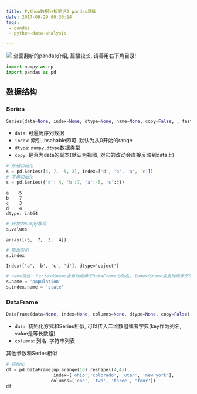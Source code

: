 ```yaml
---
title: Python数据分析笔记2 pandas基础
date: 2017-09-29 00:30:14
tags:
 - pandas
 - python-data-analysis

---
```


![](https://my-imgshare.oss-cn-shenzhen.aliyuncs.com/65138347_p0.png)
全面翻新的pandas介绍, 篇幅较长, 请善用右下角目录!

<!--more-->



```python
import numpy as np
import pandas as pd
```

## 数据结构
### Series

```python
Series(data=None, index=None, dtype=None, name=None, copy=False, , fastpath=False)
```
 - `data`: 可遍历序列数据
 - `index`: 索引, hsahable即可. 默认为从0开始的range
 - `dtype`: `numpy.dtype`数据类型
 - `copy`: 是否为data的副本(默认为视图, 对它的改动会直接反映到data上)


```python
# 数组初始化
s = pd.Series([4, 7, -5, 3], index=['d', 'b', 'a', 'c'])
# 字典初始化
s = pd.Series({'d': 4, 'b':7, 'a':-5, 'c':3})

```




    a   -5
    b    7
    c    3
    d    4
    dtype: int64




```python
# 转换为numpy数组
s.values
```




    array([-5,  7,  3,  4])




```python
# 取出索引
s.index
```




    Index(['a', 'b', 'c', 'd'], dtype='object')




```python
# name属性: Series的name会自动继承于DataFrame的列名, Index的name会自动继承于Series的索引名
s.name = 'population'
s.index.name = 'state'
```

### DataFrame

```python
DataFrame(data=None, index=None, columns=None, dtype=None, copy=False)
```
 - `data`: 初始化方式和Series相似, 可以传入二维数组或者字典(key作为列名, value是等长数组)
 - `columns`: 列名. 字符串列表

其他参数和Series相似


```python
# 初始化
df = pd.DataFrame(np.arange(16).reshape((4,4)), 
                  index=['ohio','colorado', 'utah', 'new york'],
                 columns=['one', 'two', 'three', 'four'])
df
```



<div><style>
    .dataframe thead tr:only-child th {
        text-align: right;
    }

    .dataframe thead th {
        text-align: left;
    }

    .dataframe tbody tr th {
        vertical-align: top;
    }</style><table border="1" class="dataframe"><thead><tr style="text-align: right;"><th></th><th>one</th><th>two</th><th>three</th><th>four</th></tr></thead><tbody><tr><th>ohio</th><td>0</td><td>1</td><td>2</td><td>3</td></tr><tr><th>colorado</th><td>4</td><td>5</td><td>6</td><td>7</td></tr><tr><th>utah</th><td>8</td><td>9</td><td>10</td><td>11</td></tr><tr><th>new york</th><td>12</td><td>13</td><td>14</td><td>15</td></tr></tbody></table></div>



### 索引对象
1. 索引对象是不可改变的
2. 索引的方法类似于集合操作: 包括diff, intersection, union, isin, drop, unique等

## 基本功能

### reindex()
```python
DataFrame.reindex(index=None, columns=None, **kwargs)
```
 - `index`: 重排的索引顺序
 - `columns`: 重排的列顺序(DataFrame独有)
 - `method`: 插值选项
 - `fill_value`: 插值时用于填充的值
 - `limit`: 最大填充量
 - `level`: 层次索引的层级
 - `copy`: 拷贝副本

### drop()
```python
DataFrame.drop(labels, axis=0, level=None, inplace=False, errors='raise')
```
 - `labels`: index列表或者column列表, 取决于axis是'index'还是'columns'
 - `axis`: 按行/列删除
 - `level`: 层次索引的层次
 - `inplace`: 就地删除

### 索引
#### Series的索引


```python
# 取元素
s['a']
```




    -5




```python
# 切片, 注意切片是闭区间, 和数组不同
s['a':'c']
```




    state
    a   -5
    b    7
    c    3
    Name: population, dtype: int64




```python
# 花式索引
s[['c', 'a', 'b']]
```




    state
    c    3
    a   -5
    b    7
    Name: population, dtype: int64



#### DataFrame的索引


```python
# 取列
df['two']
```




    ohio         1
    colorado     5
    utah         9
    new york    13
    Name: two, dtype: int64




```python
# 取多列
df[['three', 'one']]
```



<div><style>
    .dataframe thead tr:only-child th {
        text-align: right;
    }

    .dataframe thead th {
        text-align: left;
    }

    .dataframe tbody tr th {
        vertical-align: top;
    }</style><table border="1" class="dataframe"><thead><tr style="text-align: right;"><th></th><th>three</th><th>one</th></tr></thead><tbody><tr><th>ohio</th><td>2</td><td>0</td></tr><tr><th>colorado</th><td>6</td><td>4</td></tr><tr><th>utah</th><td>10</td><td>8</td></tr><tr><th>new york</th><td>14</td><td>12</td></tr></tbody></table></div>




```python
# 按行切片
df[:2]
```



<div><style>
    .dataframe thead tr:only-child th {
        text-align: right;
    }

    .dataframe thead th {
        text-align: left;
    }

    .dataframe tbody tr th {
        vertical-align: top;
    }</style><table border="1" class="dataframe"><thead><tr style="text-align: right;"><th></th><th>one</th><th>two</th><th>three</th><th>four</th></tr></thead><tbody><tr><th>ohio</th><td>0</td><td>1</td><td>2</td><td>3</td></tr><tr><th>colorado</th><td>4</td><td>5</td><td>6</td><td>7</td></tr></tbody></table></div>




```python
# 掩码
df[df['three'] > 5]
```



<div><style>
    .dataframe thead tr:only-child th {
        text-align: right;
    }

    .dataframe thead th {
        text-align: left;
    }

    .dataframe tbody tr th {
        vertical-align: top;
    }</style><table border="1" class="dataframe"><thead><tr style="text-align: right;"><th></th><th>one</th><th>two</th><th>three</th><th>four</th></tr></thead><tbody><tr><th>colorado</th><td>4</td><td>5</td><td>6</td><td>7</td></tr><tr><th>utah</th><td>8</td><td>9</td><td>10</td><td>11</td></tr><tr><th>new york</th><td>12</td><td>13</td><td>14</td><td>15</td></tr></tbody></table></div>




```python
# 索引切片
df.loc['colorado', ['three', 'one']]
```




    three    6
    one      4
    Name: colorado, dtype: int64




```python
# 数值索引切片
df.iloc[0:2, 1:3]
```



<div><style>
    .dataframe thead tr:only-child th {
        text-align: right;
    }

    .dataframe thead th {
        text-align: left;
    }

    .dataframe tbody tr th {
        vertical-align: top;
    }</style><table border="1" class="dataframe"><thead><tr style="text-align: right;"><th></th><th>two</th><th>three</th></tr></thead><tbody><tr><th>ohio</th><td>1</td><td>2</td></tr><tr><th>colorado</th><td>5</td><td>6</td></tr></tbody></table></div>



### 算数计算和数据对齐: add(), sub(), etc.

#### Series之间和DataFrame之间的运算


```python
# 初始化
s1 = pd.Series([7.3, -2.5, 3.4, 1.5], 
               index=['a', 'c', 'd', 'e'])
s2 = pd.Series([-2.1, 3.6, -1.5, 4, 3.1],
               index=['a', 'c', 'e', 'f', 'g'])
```


```python
print(s1)
print(s2)
```

    a    7.3
    c   -2.5
    d    3.4
    e    1.5
    dtype: float64
    a   -2.1
    c    3.6
    e   -1.5
    f    4.0
    g    3.1
    dtype: float64



```python
# 加法会自动对齐索引, 不重叠的索引会引入nan
s1 + s2
```




    a    5.2
    c    1.1
    d    NaN
    e    0.0
    f    NaN
    g    NaN
    dtype: float64




```python
# 使用fill_value参数可以指定不重叠部分的默认填充值
s1.add(s2, fill_value=0)
```




    a    5.2
    c    1.1
    d    3.4
    e    0.0
    f    4.0
    g    3.1
    dtype: float64




```python
s1.add(s2, fill_value=1)
```




    a    5.2
    c    1.1
    d    4.4
    e    0.0
    f    5.0
    g    4.1
    dtype: float64



#### DataFrame和Series的运算

DataFrame和Series做加减法时, 会将Series的索引匹配到DataFrame的列, 然后沿着行一直向下广播


```python
df = pd.DataFrame(np.arange(12.).reshape((4, 3)),
                     columns=list('bde'),
                     index=['Utah', 'Ohio', 'Texas', 'Oregon'])
s1 = df.loc['Utah']  # 一行
s2 = df.loc[:, 'd']  # 一列
print(df)
print(s1)
print(s2)
```

              b     d     e
    Utah    0.0   1.0   2.0
    Ohio    3.0   4.0   5.0
    Texas   6.0   7.0   8.0
    Oregon  9.0  10.0  11.0
    b    0.0
    d    1.0
    e    2.0
    Name: Utah, dtype: float64
    Utah       1.0
    Ohio       4.0
    Texas      7.0
    Oregon    10.0
    Name: d, dtype: float64



```python
# 匹配某一列, 然后沿着每一列广播
df.sub(s2, axis='index')
```



<div><style>
    .dataframe thead tr:only-child th {
        text-align: right;
    }

    .dataframe thead th {
        text-align: left;
    }

    .dataframe tbody tr th {
        vertical-align: top;
    }</style><table border="1" class="dataframe"><thead><tr style="text-align: right;"><th></th><th>b</th><th>d</th><th>e</th></tr></thead><tbody><tr><th>Utah</th><td>-1.0</td><td>0.0</td><td>1.0</td></tr><tr><th>Ohio</th><td>-1.0</td><td>0.0</td><td>1.0</td></tr><tr><th>Texas</th><td>-1.0</td><td>0.0</td><td>1.0</td></tr><tr><th>Oregon</th><td>-1.0</td><td>0.0</td><td>1.0</td></tr></tbody></table></div>




```python
# 匹配某一行, 然后沿着每一行传播
df.sub(s1, axis='columns')
```



<div><style>
    .dataframe thead tr:only-child th {
        text-align: right;
    }

    .dataframe thead th {
        text-align: left;
    }

    .dataframe tbody tr th {
        vertical-align: top;
    }</style><table border="1" class="dataframe"><thead><tr style="text-align: right;"><th></th><th>b</th><th>d</th><th>e</th></tr></thead><tbody><tr><th>Utah</th><td>0.0</td><td>0.0</td><td>0.0</td></tr><tr><th>Ohio</th><td>3.0</td><td>3.0</td><td>3.0</td></tr><tr><th>Texas</th><td>6.0</td><td>6.0</td><td>6.0</td></tr><tr><th>Oregon</th><td>9.0</td><td>9.0</td><td>9.0</td></tr></tbody></table></div>



### 函数和映射: apply()

apply可以作用到每个元素, 或者应用到各行各列形成的一维数组上


```python
df = pd.DataFrame(np.random.randn(4, 3), columns=list('bde'),
                     index=['Utah', 'Ohio', 'Texas', 'Oregon'])
df
```



<div><style>
    .dataframe thead tr:only-child th {
        text-align: right;
    }

    .dataframe thead th {
        text-align: left;
    }

    .dataframe tbody tr th {
        vertical-align: top;
    }</style><table border="1" class="dataframe"><thead><tr style="text-align: right;"><th></th><th>b</th><th>d</th><th>e</th></tr></thead><tbody><tr><th>Utah</th><td>-0.183165</td><td>0.160413</td><td>-0.774075</td></tr><tr><th>Ohio</th><td>2.241114</td><td>0.928337</td><td>0.035367</td></tr><tr><th>Texas</th><td>0.811800</td><td>-1.106693</td><td>-0.355058</td></tr><tr><th>Oregon</th><td>0.394904</td><td>1.499819</td><td>-0.235244</td></tr></tbody></table></div>




```python
f = lambda x: x.max() - x.min()
# 作用到一列形成的一维数组(默认)
df.apply(f, axis='index')
```




    b    2.424278
    d    2.606512
    e    0.809443
    dtype: float64




```python
# 作用到一行形成的一维数组
df.apply(f, axis='columns')
```




    Utah      0.934488
    Ohio      2.205746
    Texas     1.918493
    Oregon    1.735063
    dtype: float64




```python
# 作用到每个元素. map是属于Series的
f = lambda x: "%.2f" % (x)
df.applymap(f)
```



<div><style>
    .dataframe thead tr:only-child th {
        text-align: right;
    }

    .dataframe thead th {
        text-align: left;
    }

    .dataframe tbody tr th {
        vertical-align: top;
    }</style><table border="1" class="dataframe"><thead><tr style="text-align: right;"><th></th><th>b</th><th>d</th><th>e</th></tr></thead><tbody><tr><th>Utah</th><td>-0.18</td><td>0.16</td><td>-0.77</td></tr><tr><th>Ohio</th><td>2.24</td><td>0.93</td><td>0.04</td></tr><tr><th>Texas</th><td>0.81</td><td>-1.11</td><td>-0.36</td></tr><tr><th>Oregon</th><td>0.39</td><td>1.50</td><td>-0.24</td></tr></tbody></table></div>




```python
# 形成多个统计值
def f(x):
    return pd.Series([x.min(), x.max()], index=['min', 'max'])
# 沿着索引统计每一列
df.apply(f, axis='index')
```



<div><style>
    .dataframe thead tr:only-child th {
        text-align: right;
    }

    .dataframe thead th {
        text-align: left;
    }

    .dataframe tbody tr th {
        vertical-align: top;
    }</style><table border="1" class="dataframe"><thead><tr style="text-align: right;"><th></th><th>b</th><th>d</th><th>e</th></tr></thead><tbody><tr><th>min</th><td>-0.183165</td><td>-1.106693</td><td>-0.774075</td></tr><tr><th>max</th><td>2.241114</td><td>1.499819</td><td>0.035367</td></tr></tbody></table></div>




```python
# 沿着列统计每一行
df.apply(f, axis='columns')
```



<div><style>
    .dataframe thead tr:only-child th {
        text-align: right;
    }

    .dataframe thead th {
        text-align: left;
    }

    .dataframe tbody tr th {
        vertical-align: top;
    }</style><table border="1" class="dataframe"><thead><tr style="text-align: right;"><th></th><th>min</th><th>max</th></tr></thead><tbody><tr><th>Utah</th><td>-0.774075</td><td>0.160413</td></tr><tr><th>Ohio</th><td>0.035367</td><td>2.241114</td></tr><tr><th>Texas</th><td>-1.106693</td><td>0.811800</td></tr><tr><th>Oregon</th><td>-0.235244</td><td>1.499819</td></tr></tbody></table></div>



### 排序

#### 按索引排序: sort_index()

默认是按升序排列, 参数ascending可以改为降序


```python
# Series按索引排序
s = pd.Series(range(4), index=['d', 'a', 'b', 'c'])
s.sort_index()
```




    a    1
    b    2
    c    3
    d    0
    dtype: int64




```python
# DataFrame按索引和列排序. 通过axis参数选择按索引还是列排序
df = pd.DataFrame(np.arange(8).reshape((2, 4)),
                     index=['three', 'one'],
                     columns=['d', 'a', 'b', 'c'])
# 按索引排序(默认)
df.sort_index(axis='index')
```



<div><style>
    .dataframe thead tr:only-child th {
        text-align: right;
    }

    .dataframe thead th {
        text-align: left;
    }

    .dataframe tbody tr th {
        vertical-align: top;
    }</style><table border="1" class="dataframe"><thead><tr style="text-align: right;"><th></th><th>d</th><th>a</th><th>b</th><th>c</th></tr></thead><tbody><tr><th>one</th><td>4</td><td>5</td><td>6</td><td>7</td></tr><tr><th>three</th><td>0</td><td>1</td><td>2</td><td>3</td></tr></tbody></table></div>




```python
# 按列排序
df.sort_index(axis='columns')
```



<div><style>
    .dataframe thead tr:only-child th {
        text-align: right;
    }

    .dataframe thead th {
        text-align: left;
    }

    .dataframe tbody tr th {
        vertical-align: top;
    }</style><table border="1" class="dataframe"><thead><tr style="text-align: right;"><th></th><th>a</th><th>b</th><th>c</th><th>d</th></tr></thead><tbody><tr><th>three</th><td>1</td><td>2</td><td>3</td><td>0</td></tr><tr><th>one</th><td>5</td><td>6</td><td>7</td><td>4</td></tr></tbody></table></div>



#### 按值排序: sort_values()

1. 通过by选择某一列
2. NaN会排在最后


```python
# Series按值排序
s = pd.Series([4, np.nan, -3, 2])
s.sort_values()
```




    2   -3.0
    3    2.0
    0    4.0
    1    NaN
    dtype: float64




```python
# DataFrame按值排序, 通过by参数选择列
df = pd.DataFrame({'b': [4, 7, -3, 2], 'a': [0, 1, 0, 1]})
df.sort_values(by=['a', 'b'])
```



<div><style>
    .dataframe thead tr:only-child th {
        text-align: right;
    }

    .dataframe thead th {
        text-align: left;
    }

    .dataframe tbody tr th {
        vertical-align: top;
    }</style><table border="1" class="dataframe"><thead><tr style="text-align: right;"><th></th><th>a</th><th>b</th></tr></thead><tbody><tr><th>2</th><td>0</td><td>-3</td></tr><tr><th>0</th><td>0</td><td>4</td></tr><tr><th>3</th><td>1</td><td>2</td></tr><tr><th>1</th><td>1</td><td>7</td></tr></tbody></table></div>



#### 排名: rank()

1. 通过axis参数选择按索引还是列排名
2. 通过method选择排名方法


```python
# DataFrame按值rank, 通过axis参数选择按索引还是列计算排名
df.rank(method='first', axis='index')
```



<div><style>
    .dataframe thead tr:only-child th {
        text-align: right;
    }

    .dataframe thead th {
        text-align: left;
    }

    .dataframe tbody tr th {
        vertical-align: top;
    }</style><table border="1" class="dataframe"><thead><tr style="text-align: right;"><th></th><th>a</th><th>b</th></tr></thead><tbody><tr><th>0</th><td>1.0</td><td>3.0</td></tr><tr><th>1</th><td>3.0</td><td>4.0</td></tr><tr><th>2</th><td>2.0</td><td>1.0</td></tr><tr><th>3</th><td>4.0</td><td>2.0</td></tr></tbody></table></div>



## 汇总和计算描述统计

### 求和: Sum()

```
sum(axis=None, skipna=None, level=None, numeric_only=None, **kwargs)
```
 - `axis`: 沿着索引还是列求和
 - `skipna`: 是否排除NaN. 若不排除, 只要有NaN, 和就为NaN
 - `level`: 层次索引的层次

其他平均数, 中位数, 方差, 标准差等方法类似

### 相关系数和协方差

```
corr(method='pearson', min_periods=1)
```

 - `method` : {‘pearson’, ‘kendall’, ‘spearman’}, 协方差计算公式
 - `min_periods` : 可选, 最小样本数

两个Series的相关系数和协方差的计算, 满足:

1. 按索引对齐
2. 索引重叠
3. 非NaN

DataFrame的协方差和相关系数会直接返回协方差矩阵:
> Compute pairwise correlation of columns, excluding NA/null values


```python
# 按列配对计算协方差
df.corr()
```



<div><style>
    .dataframe thead tr:only-child th {
        text-align: right;
    }

    .dataframe thead th {
        text-align: left;
    }

    .dataframe tbody tr th {
        vertical-align: top;
    }</style><table border="1" class="dataframe"><thead><tr style="text-align: right;"><th></th><th>a</th><th>b</th></tr></thead><tbody><tr><th>a</th><td>1.000000</td><td>0.549442</td></tr><tr><th>b</th><td>0.549442</td><td>1.000000</td></tr></tbody></table></div>




```python
# 计算b列与df中每一列的协方差
df.corrwith(df.b)
```




    a    0.549442
    b    1.000000
    dtype: float64



### unique, value_counts和isin
```
Series.unique()
```
返回Series的唯一值序列

```
Series.value_counts(normalize=False, sort=True, ascending=False, bins=None, dropna=True)
```
 - `normalize`: 用频率替换频度
 - `sort`: 按频率排序
 - `ascending`: 升/降序排列, 默认是降序
 - `bins`: 自动划分阈值, 将数值类数据分为bins块
 - `dropna`: 去掉NaN


```python
s = pd.Series([7,3,2,2,5,6,6,5,9])
s.value_counts(bins=2)
```




    (1.992, 5.5]    5
    (5.5, 9.0]      4
    dtype: int64



```
DataFrame.isin(values)
```
 - `values`: 数值列表
返回masked DataFrame, 在`values`中的为True, 否则为False

1. 当values为序列时, 很显然
2. 当values为字典时, DataFrame的列匹配key, 值匹配value
3. 当values为DataFrame时, 相当于掩码, 见以下例子


```python
df = pd.DataFrame({'A': [1, 2, 3], 'B': ['a', 'b', 'f']})
other = pd.DataFrame({'A': [1, 3, 3, 2], 'B': ['e', 'f', 'f', 'e']})
print(df)
print(other)
```

       A  B
    0  1  a
    1  2  b
    2  3  f
       A  B
    0  1  e
    1  3  f
    2  3  f
    3  2  e



```python
df.isin(other)
```



<div><style>
    .dataframe thead tr:only-child th {
        text-align: right;
    }

    .dataframe thead th {
        text-align: left;
    }

    .dataframe tbody tr th {
        vertical-align: top;
    }</style><table border="1" class="dataframe"><thead><tr style="text-align: right;"><th></th><th>A</th><th>B</th></tr></thead><tbody><tr><th>0</th><td>True</td><td>False</td></tr><tr><th>1</th><td>False</td><td>False</td></tr><tr><th>2</th><td>True</td><td>True</td></tr></tbody></table></div>



## 处理缺失数据

### dropna()
```
DataFrame.dropna(axis=0, how='any', thresh=None, subset=None, inplace=False)
```
 - `axis`: {'index', 'columns'}, 丢掉含有NaN的行/列, 默认为行
 - `how`: {‘any’, ‘all’}, 只要有NaN就丢弃还是全NaN才丢弃
 - `thresh`: 大于等于多少个NaN就丢弃
 - `subset`: 如果丢弃行, 这就是一个列名的列表, 处于这个列表中的列才会计入NaN
 - `inplace`: 就地丢弃

### fillna()
```
DataFrame.fillna(value=None, method=None, axis=None, inplace=False, limit=None, downcast=None, **kwargs)
```
参数不解释了, 只提一下value还可以是dict, Series, 乃至DataFrame, 填充方式与掩码相似

## 层次化索引
index是可以使用多组数组的, 代表了不同层次的索引


```python
# 初始化层次索引
s = pd.Series(np.random.randn(10),
              index=[['a','a','a','b','b','b','c','c','d','d'],
                    [1,2,3,1,2,3,1,2,2,3],
                    [9,8,7,9,8,7,9,8,8,7]])

```




    a  1  9    0.320638
       2  8   -0.666312
       3  7   -0.549029
    b  1  9   -0.375222
       2  8    0.942717
       3  7    0.588951
    c  1  9    2.538862
       2  8   -1.635290
    d  2  8   -1.602510
       3  7    0.187961
    dtype: float64




```python
# 索引属于MultiIndex类
s.index
```




    MultiIndex(levels=[['a', 'b', 'c', 'd'], [1, 2, 3], [7, 8, 9]],
               labels=[[0, 0, 0, 1, 1, 1, 2, 2, 3, 3], [0, 1, 2, 0, 1, 2, 0, 1, 1, 2], [2, 1, 0, 2, 1, 0, 2, 1, 1, 0]])



### 层次化索引方式


```python
s['a']
```




    1  9    0.320638
    2  8   -0.666312
    3  7   -0.549029
    dtype: float64




```python
s['b':'c']
```




    b  1  9   -0.375222
       2  8    0.942717
       3  7    0.588951
    c  1  9    2.538862
       2  8   -1.635290
    dtype: float64




```python
s[['b', 'd']]
```




    b  1  9   -0.375222
       2  8    0.942717
       3  7    0.588951
    d  2  8   -1.602510
       3  7    0.187961
    dtype: float64




```python
# 这里代表了第一层和第二层索引, 而不是行和列
s[:, 2]
```




    a  8   -0.666312
    b  8    0.942717
    c  8   -1.635290
    d  8   -1.602510
    dtype: float64



### 转化为DataFrame: unstack()
将最内层的索引变成新的列名, 形成新的DataFrame


```python
# 拆分
s.unstack()
```



<div><style>
    .dataframe thead tr:only-child th {
        text-align: right;
    }

    .dataframe thead th {
        text-align: left;
    }

    .dataframe tbody tr th {
        vertical-align: top;
    }</style><table border="1" class="dataframe"><thead><tr style="text-align: right;"><th></th><th></th><th>7</th><th>8</th><th>9</th></tr></thead><tbody><tr><th rowspan="3" valign="top">a</th><th>1</th><td>NaN</td><td>NaN</td><td>0.320638</td></tr><tr><th>2</th><td>NaN</td><td>-0.666312</td><td>NaN</td></tr><tr><th>3</th><td>-0.549029</td><td>NaN</td><td>NaN</td></tr><tr><th rowspan="3" valign="top">b</th><th>1</th><td>NaN</td><td>NaN</td><td>-0.375222</td></tr><tr><th>2</th><td>NaN</td><td>0.942717</td><td>NaN</td></tr><tr><th>3</th><td>0.588951</td><td>NaN</td><td>NaN</td></tr><tr><th rowspan="2" valign="top">c</th><th>1</th><td>NaN</td><td>NaN</td><td>2.538862</td></tr><tr><th>2</th><td>NaN</td><td>-1.635290</td><td>NaN</td></tr><tr><th rowspan="2" valign="top">d</th><th>2</th><td>NaN</td><td>-1.602510</td><td>NaN</td></tr><tr><th>3</th><td>0.187961</td><td>NaN</td><td>NaN</td></tr></tbody></table></div>




```python
# 聚合
s.unstack().stack()
```




    a  1  9    0.320638
       2  8   -0.666312
       3  7   -0.549029
    b  1  9   -0.375222
       2  8    0.942717
       3  7    0.588951
    c  1  9    2.538862
       2  8   -1.635290
    d  2  8   -1.602510
       3  7    0.187961
    dtype: float64



### 重排层次顺序: swaplevel()
```
# 交换两个index的层次顺序
swaplevel(indexName1, indexName2)
```

### 根据级别汇总统计
参考`Sum()`的`level`参数

### 使用DataFrame的列


```python
# 初始化并命名索引
df = s.unstack()
df.index.names = ['index1', 'index2']
df
```



<div><style>
    .dataframe thead tr:only-child th {
        text-align: right;
    }

    .dataframe thead th {
        text-align: left;
    }

    .dataframe tbody tr th {
        vertical-align: top;
    }</style><table border="1" class="dataframe"><thead><tr style="text-align: right;"><th></th><th></th><th>7</th><th>8</th><th>9</th></tr><tr><th>index1</th><th>index2</th><th></th><th></th><th></th></tr></thead><tbody><tr><th rowspan="3" valign="top">a</th><th>1</th><td>NaN</td><td>NaN</td><td>0.320638</td></tr><tr><th>2</th><td>NaN</td><td>-0.666312</td><td>NaN</td></tr><tr><th>3</th><td>-0.549029</td><td>NaN</td><td>NaN</td></tr><tr><th rowspan="3" valign="top">b</th><th>1</th><td>NaN</td><td>NaN</td><td>-0.375222</td></tr><tr><th>2</th><td>NaN</td><td>0.942717</td><td>NaN</td></tr><tr><th>3</th><td>0.588951</td><td>NaN</td><td>NaN</td></tr><tr><th rowspan="2" valign="top">c</th><th>1</th><td>NaN</td><td>NaN</td><td>2.538862</td></tr><tr><th>2</th><td>NaN</td><td>-1.635290</td><td>NaN</td></tr><tr><th rowspan="2" valign="top">d</th><th>2</th><td>NaN</td><td>-1.602510</td><td>NaN</td></tr><tr><th>3</th><td>0.187961</td><td>NaN</td><td>NaN</td></tr></tbody></table></div>



#### 将列转换为索引: set_index()


```python
# 把7,8两列变成索引
df.set_index([7, 8])
```



<div><style>
    .dataframe thead tr:only-child th {
        text-align: right;
    }

    .dataframe thead th {
        text-align: left;
    }

    .dataframe tbody tr th {
        vertical-align: top;
    }</style><table border="1" class="dataframe"><thead><tr style="text-align: right;"><th></th><th></th><th>9</th></tr><tr><th>7</th><th>8</th><th></th></tr></thead><tbody><tr><th rowspan="2" valign="top">NaN</th><th>NaN</th><td>0.320638</td></tr><tr><th>-0.666312</th><td>NaN</td></tr><tr><th>-0.549029</th><th>NaN</th><td>NaN</td></tr><tr><th rowspan="2" valign="top">NaN</th><th>NaN</th><td>-0.375222</td></tr><tr><th>0.942717</th><td>NaN</td></tr><tr><th>0.588951</th><th>NaN</th><td>NaN</td></tr><tr><th rowspan="3" valign="top">NaN</th><th>NaN</th><td>2.538862</td></tr><tr><th>-1.635290</th><td>NaN</td></tr><tr><th>-1.602510</th><td>NaN</td></tr><tr><th>0.187961</th><th>NaN</th><td>NaN</td></tr></tbody></table></div>



#### 将索引转换为列: reset_index()


```python
# 把'index1', 'index2'两个索引变成列
df.reset_index(['index1', 'index2'])
```



<div><style>
    .dataframe thead tr:only-child th {
        text-align: right;
    }

    .dataframe thead th {
        text-align: left;
    }

    .dataframe tbody tr th {
        vertical-align: top;
    }</style><table border="1" class="dataframe"><thead><tr style="text-align: right;"><th></th><th>index1</th><th>index2</th><th>7</th><th>8</th><th>9</th></tr></thead><tbody><tr><th>0</th><td>a</td><td>1</td><td>NaN</td><td>NaN</td><td>0.320638</td></tr><tr><th>1</th><td>a</td><td>2</td><td>NaN</td><td>-0.666312</td><td>NaN</td></tr><tr><th>2</th><td>a</td><td>3</td><td>-0.549029</td><td>NaN</td><td>NaN</td></tr><tr><th>3</th><td>b</td><td>1</td><td>NaN</td><td>NaN</td><td>-0.375222</td></tr><tr><th>4</th><td>b</td><td>2</td><td>NaN</td><td>0.942717</td><td>NaN</td></tr><tr><th>5</th><td>b</td><td>3</td><td>0.588951</td><td>NaN</td><td>NaN</td></tr><tr><th>6</th><td>c</td><td>1</td><td>NaN</td><td>NaN</td><td>2.538862</td></tr><tr><th>7</th><td>c</td><td>2</td><td>NaN</td><td>-1.635290</td><td>NaN</td></tr><tr><th>8</th><td>d</td><td>2</td><td>NaN</td><td>-1.602510</td><td>NaN</td></tr><tr><th>9</th><td>d</td><td>3</td><td>0.187961</td><td>NaN</td><td>NaN</td></tr></tbody></table></div>




```python

```
